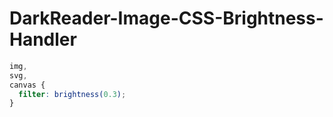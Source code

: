 # DarkReader-Image-CSS-Brightness-Handler

```CSS
img,
svg,
canvas {
  filter: brightness(0.3);
}
```
